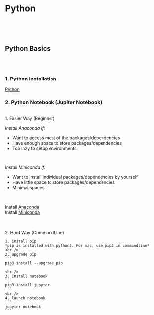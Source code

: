 # Python


<br /><br /><br />
## Python Basics
<br /><br />
### 1. Python Installation

[Python](https://www.python.org/downloads/)
<br />
### 2. Python Notebook (Jupiter Notebook)
<br />
1. Easier Way (Beginner)

*Install Anaconda if:*
* Want to access most of the packages/dependencies
* Have enough space to store packages/dependencies
* Too lazy to setup environments
<br />

*Install Miniconda if:*
* Want to install individual packages/dependencies by yourself
* Have little space to store packages/dependencies
* Minimal spaces
<br />

Install [Anaconda](https://www.anaconda.com/)<br />
Install [Miniconda](https://docs.conda.io/en/latest/miniconda.html)

<br /><br />
2. Hard Way (CommandLine)

	1. install pip
	*pip is installed with python3. For mac, use pip3 in commandline*
	<br />
	2. upgrade pip
	```
	pip3 install --upgrade pip
	```
	<br />
	3. Install notebook
	```
	pip3 install jupyter
	```
	<br />
	4. launch notebook
	```
	jupyter notebook
	```


